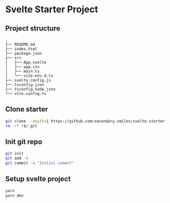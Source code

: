 # Svelte Starter Project

## Project structure

```
.
├── README.md
├── index.html
├── package.json
├── src
│   ├── App.svelte
│   ├── app.css
│   ├── main.ts
│   └── vite-env.d.ts
├── svelte.config.js
├── tsconfig.json
├── tsconfig.node.json
└── vite.config.ts
```

## Clone starter

```bash
git clone --depth=1 https://github.com/secondary-smiles/svelte-starter.git svelte-starter
rm -rf !$/.git
```

## Init git repo

```bash
git init
git add -A
git commit -m "Initial commit"
```

## Setup svelte project

```bash
yarn
yarn dev  
```